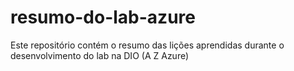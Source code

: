 # resumo-do-lab-azure
Este repositório contém o resumo das lições aprendidas durante o desenvolvimento do lab na DIO (A Z Azure)
